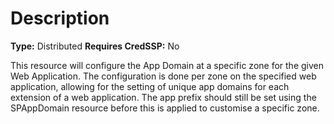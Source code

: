 # Description

**Type:** Distributed
**Requires CredSSP:** No

This resource will configure the App Domain at a specific zone for the given
Web Application. The configuration is done per zone on the specified web
application, allowing for the setting of unique app domains for each extension
of a web application. The app prefix should still be set using the SPAppDomain
resource before this is applied to customise a specific zone.
